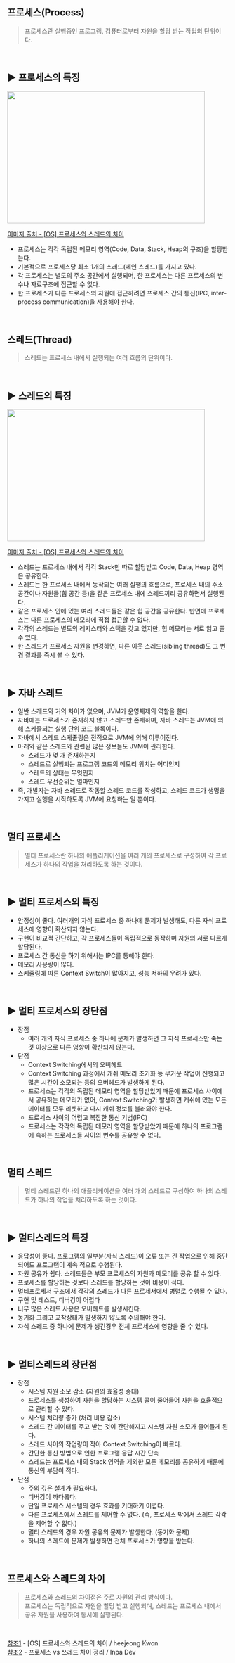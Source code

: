 ## 프로세스(Process)
> 프로세스란 실행중인 프로그램, 컴퓨터로부터 자원을 할당 받는 작업의 단위이다.
<br>

## ▶️ 프로세스의 특징
<img src="https://user-images.githubusercontent.com/117061586/229049525-e4ad6bf9-e701-46a3-817d-31200a617cce.png" width="450" height="300"/>

[이미지 출처 - [OS] 프로세스와 스레드의 차이](https://gmlwjd9405.github.io/2018/09/14/process-vs-thread.html)
* 프로세스는 각각 독립된 메모리 영역(Code, Data, Stack, Heap의 구조)을 할당받는다.<br>
* 기본적으로 프로세스당 최소 1개의 스레드(메인 스레드)를 가지고 있다.<br>
* 각 프로세스는 별도의 주소 공간에서 실행되며, 한 프로세스는 다른 프로세스의 변수나 자료구조에 접근할 수 없다.<br>
* 한 프로세스가 다른 프로세스의 자원에 접근하려면 프로세스 간의 통신(IPC, inter-process communication)을 사용해야 한다.<br>
<br>

## 스레드(Thread)
> 스레드는 프로세스 내에서 실행되는 여러 흐름의 단위이다.
<br>

## ▶️ 스레드의 특징
<img src="https://user-images.githubusercontent.com/117061586/229049474-654f2e4c-760a-42a8-ad10-90ad4e62cc0f.png" width="450" height="300"/>

[이미지 출처 - [OS] 프로세스와 스레드의 차이](https://gmlwjd9405.github.io/2018/09/14/process-vs-thread.html)
* 스레드는 프로세스 내에서 각각 Stack만 따로 할당받고 Code, Data, Heap 영역은 공유한다.<br>
* 스레드는 한 프로세스 내에서 동작되는 여러 실행의 흐름으로, 프로세스 내의 주소 공간이나 자원들(힙 공간 등)을 같은 프로세스 내에 스레드끼리 공유하면서 실행된다.<br>
* 같은 프로세스 안에 있는 여러 스레드들은 같은 힙 공간을 공유한다. 반면에 프로세스는 다른 프로세스의 메모리에 직접 접근할 수 없다.<br>
* 각각의 스레드는 별도의 레지스터와 스택을 갖고 있지만, 힙 메모리는 서로 읽고 쓸 수 있다.<br>
* 한 스레드가 프로세스 자원을 변경하면, 다른 이웃 스레드(sibling thread)도 그 변경 결과를 즉시 볼 수 있다.<br>

<br>

## ▶️ 자바 스레드
* 일반 스레드와 거의 차이가 없으며, JVM가 운영체제의 역할을 한다.<br>
* 자바에는 프로세스가 존재하지 않고 스레드만 존재하며, 자바 스레드는 JVM에 의해 스케줄되는 실행 단위 코드 블록이다.<br>
* 자바에서 스레드 스케줄링은 전적으로 JVM에 의해 이루어진다.<br>
* 아래와 같은 스레드와 관련된 많은 정보들도 JVM이 관리한다.<br>
    * 스레드가 몇 개 존재하는지<br>
    * 스레드로 실행되는 프로그램 코드의 메모리 위치는 어디인지<br>
    * 스레드의 상태는 무엇인지<br>
    * 스레드 우선순위는 얼마인지<br>
* 즉, 개발자는 자바 스레드로 작동할 스레드 코드를 작성하고, 스레드 코드가 생명을 가지고 실행을 시작하도록 JVM에 요청하는 일 뿐이다.<br>


<br>

## 멀티 프로세스 
> 멀티 프로세스란 하나의 애플리케이션을 여러 개의 프로세스로 구성하여 각 프로세스가 하나의 작업을 처리하도록 하는 것이다.


<br>

## ▶️ 멀티 프로세스의 특징
* 안정성이 좋다. 여러개의 자식 프로세스 중 하나에 문제가 발생해도, 다른 자식 프로세스에 영향이 확산되지 않는다.<br>
* 구현이 비교적 간단하고, 각 프로세스들이 독립적으로 동작하며 자원의 서로 다르게 할당된다.<br>
* 프로세스 간 통신을 하기 위해서는 IPC를 통해야 한다.<br>
* 메모리 사용량이 많다.<br>
* 스케쥴링에 따른 Context Switch이 많아지고, 성능 저하의 우려가 있다.<br>


<br>

## ▶️ 멀티 프로세스의 장단점
* 장점<br>
    * 여러 개의 자식 프로세스 중 하나에 문제가 발생하면 그 자식 프로세스만 죽는 것 이상으로 다른 영향이 확산되지 않는다.<br>
* 단점<br>
    * Context Switching에서의 오버헤드<br>
    * Context Switching 과정에서 캐쉬 메모리 초기화 등 무거운 작업이 진행되고 많은 시간이 소모되는 등의 오버헤드가 발생하게 된다.<br>
    * 프로세스는 각각의 독립된 메모리 영역을 할당받았기 때문에 프로세스 사이에서 공유하는 메모리가 없어, Context Switching가 발생하면 캐쉬에 있는 모든 데이터를 모두 리셋하고 다시 캐쉬 정보를 불러와야 한다.<br>
    * 프로세스 사이의 어렵고 복잡한 통신 기법(IPC)<br>
    * 프로세스는 각각의 독립된 메모리 영역을 할당받았기 때문에 하나의 프로그램에 속하는 프로세스들 사이의 변수를 공유할 수 없다.<br>


<br>

## 멀티 스레드
> 멀티 스레드란 하나의 애플리케이션을 여러 개의 스레드로 구성하여 하나의 스레드가 하나의 작업을 처리하도록 하는 것이다. 


<br>

## ▶️ 멀티스레드의 특징
* 응답성이 좋다. 프로그램의 일부분(자식 스레드)이 오류 또는 긴 작업으로 인해 중단되어도 프로그램이 계속 적으로 수행된다.<br>
* 자원 공유가 쉽다. 스레드들은 부모 프로세스의 자원과 메모리를 공유 할 수 있다.<br>
* 프로세스를 할당하는 것보다 스레드를 할당하는 것이 비용이 적다.<br>
* 멀티프로세서 구조에서 각각의 스레드가 다른 프로세서에서 병렬로 수행될 수 있다.<br>
* 구현 및 테스트, 디버깅이 어렵다<br>
* 너무 많은 스레드 사용은 오버헤드를 발생시킨다.<br>
* 동기화 그리고 교착상태가 발생하지 않도록 주의해야 한다.<br>
* 자식 스레드 중 하나에 문제가 생긴경우 전체 프로세스에 영향을 줄 수 있다.<br>


<br>

## ▶️ 멀티스레드의 장단점
* 장점<br>
    * 시스템 자원 소모 감소 (자원의 효율성 증대)<br>
    * 프로세스를 생성하여 자원을 할당하는 시스템 콜이 줄어들어 자원을 효율적으로 관리할 수 있다.<br>
    * 시스템 처리량 증가 (처리 비용 감소)<br>
    * 스레드 간 데이터를 주고 받는 것이 간단해지고 시스템 자원 소모가 줄어들게 된다.<br>
    * 스레드 사이의 작업량이 작아 Context Switching이 빠르다.<br>
    * 간단한 통신 방법으로 인한 프로그램 응답 시간 단축<br>
    * 스레드는 프로세스 내의 Stack 영역을 제외한 모든 메모리를 공유하기 때문에 통신의 부담이 적다.<br>
* 단점<br>
    * 주의 깊은 설계가 필요하다.<br>
    * 디버깅이 까다롭다.<br>
    * 단일 프로세스 시스템의 경우 효과를 기대하기 어렵다.<br>
    * 다른 프로세스에서 스레드를 제어할 수 없다. (즉, 프로세스 밖에서 스레드 각각을 제어할 수 없다.)<br>
    * 멀티 스레드의 경우 자원 공유의 문제가 발생한다. (동기화 문제)<br>
    * 하나의 스레드에 문제가 발생하면 전체 프로세스가 영향을 받는다.<br>


<br>

## 프로세스와 스레드의 차이
> 프로세스와 스레드의 차이점은 주로 자원의 관리 방식이다.<br>
프로세스는 독립적으로 자원을 할당 받고 실행되며, 스레드는 프로세스 내에서 공유 자원을 사용하여 동시에 실행된다.<br>


<br>

[참조1](https://gmlwjd9405.github.io/2018/09/14/process-vs-thread.html) - [OS] 프로세스와 스레드의 차이 / heejeong Kwon<br>
[참조2](https://inpa.tistory.com/entry/%F0%9F%91%A9%E2%80%8D%F0%9F%92%BB-%ED%94%84%EB%A1%9C%EC%84%B8%EC%8A%A4-%E2%9A%94%EF%B8%8F-%EC%93%B0%EB%A0%88%EB%93%9C-%EC%B0%A8%EC%9D%B4) -  프로세스 vs 쓰레드 차이 정리 / Inpa Dev
